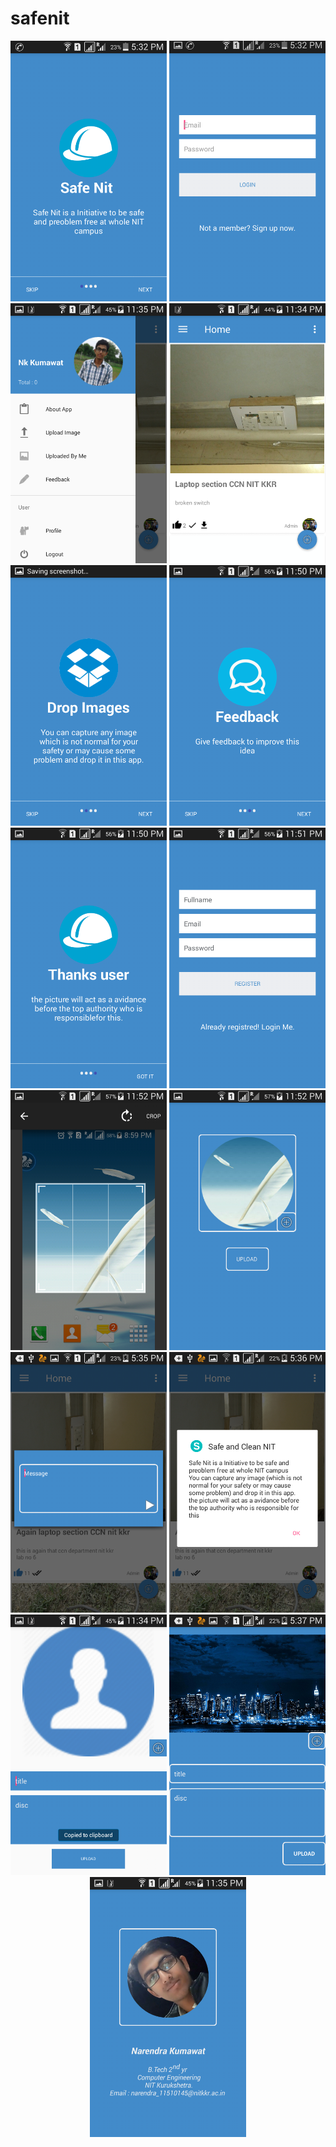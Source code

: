 # safenit

<p align="center">
<img src="https://github.com/nkkumawat/Safe-Nit/raw/master/safenit1/screenshots/h1.png" width="250">
<img src="https://github.com/nkkumawat/Safe-Nit/raw/master/safenit1/screenshots/h2.png" width="250">
<img src="https://github.com/nkkumawat/Safe-Nit/raw/master/safenit1/screenshots/h3.png" width="250">
<img src="https://github.com/nkkumawat/Safe-Nit/raw/master/safenit1/screenshots/h4.png" width="250">

<img src="https://github.com/nkkumawat/Safe-Nit/raw/master/safenit1/screenshots/ha1.png" width="250">
<img src="https://github.com/nkkumawat/Safe-Nit/raw/master/safenit1/screenshots/ha2.png" width="250">
<img src="https://github.com/nkkumawat/Safe-Nit/raw/master/safenit1/screenshots/ha3.png" width="250">
<img src="https://github.com/nkkumawat/Safe-Nit/raw/master/safenit1/screenshots/haa1.png" width="250">
<img src="https://github.com/nkkumawat/Safe-Nit/raw/master/safenit1/screenshots/haa2.png" width="250">
<img src="https://github.com/nkkumawat/Safe-Nit/raw/master/safenit1/screenshots/haaa3.png" width="250">

<img src="https://github.com/nkkumawat/Safe-Nit/raw/master/safenit1/screenshots/h5.png" width="250">
<img src="https://github.com/nkkumawat/Safe-Nit/raw/master/safenit1/screenshots/h6.png" width="250">
<img src="https://github.com/nkkumawat/Safe-Nit/raw/master/safenit1/screenshots/h7.png" width="250">
<img src="https://github.com/nkkumawat/Safe-Nit/raw/master/safenit1/screenshots/h8.png" width="250">
<img src="https://github.com/nkkumawat/Safe-Nit/raw/master/safenit1/screenshots/h9.png" width="250">
</p>

